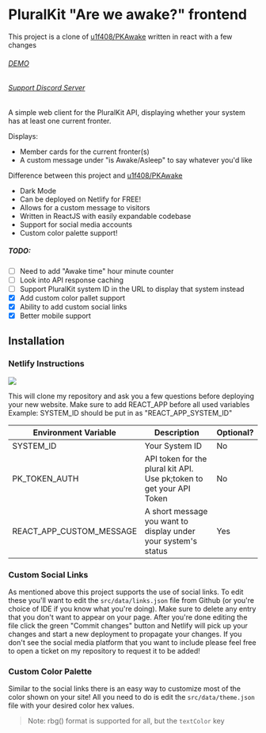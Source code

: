 # PluralKit "Are we awake?" frontend

This project is a clone of [u1f408/PKAwake](https://github.com/u1f408/PKAwake) written in react with a few changes

###### [DEMO](https://flamboyant-pasteur-7b73bd.netlify.app/)

###### [Support Discord Server](https://discord.gg/UA4uUvH)

A simple web client for the PluralKit API, displaying
whether your system has at least one current fronter.

Displays:

-   Member cards for the current fronter(s)
-   A custom message under "is Awake/Asleep" to say whatever you'd like

Difference between this project and [u1f408/PKAwake](https://github.com/u1f408/PKAwake)

-   Dark Mode
-   Can be deployed on Netlify for FREE!
-   Allows for a custom message to visitors
-   Written in ReactJS with easily expandable codebase
-   Support for social media accounts
-   Custom color palette support!

##### TODO:

-   [ ] Need to add "Awake time" hour minute counter
-   [ ] Look into API response caching
-   [ ] Support PluralKit system ID in the URL to display that system instead
-   [x] Add custom color pallet support
-   [x] Ability to add custom social links
-   [x] Better mobile support

## Installation

### Netlify Instructions

[![](https://www.netlify.com/img/deploy/button.svg)](https://app.netlify.com/start/deploy?repository=https://github.com/jcsumlin/plural-kit-awake)

This will clone my repository and ask you a few questions before deploying your new website.
Make sure to add REACT_APP before all used variables
Example: SYSTEM_ID should be put in as "REACT_APP_SYSTEM_ID"

| Environment Variable | Description | Optional? |
|---|---|---|
| SYSTEM_ID | Your System ID | No |
| PK_TOKEN_AUTH | API token for the plural kit API. Use pk;token to get your API Token | No |
| REACT_APP_CUSTOM_MESSAGE | A short message you want to display under your system's status | Yes |


### Custom Social Links

As mentioned above this project supports the use of social links. To edit these you'll want to edit the `src/data/links.json` file from Github (or you're choice of IDE if you know what you're doing). Make sure to delete any entry that you don't want to appear on your page. After you're done editing the file click the green "Commit changes" button and Netlify will pick up your changes and start a new deployment to propagate your changes. If you don't see the social media platform that you want to include please feel free to open a ticket on my repository to request it to be added!

### Custom Color Palette

Similar to the social links there is an easy way to customize most of the color shown on your site!
All you need to do is edit the `src/data/theme.json` file with your desired color hex values.

> Note: rbg() format is supported for all, but the `textColor` key
